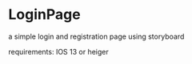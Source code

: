 # LoginPage
a simple login and registration page using storyboard 


requirements: IOS 13 or heiger 
